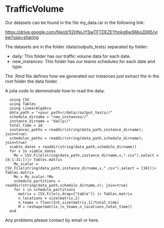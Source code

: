# TrafficVolume

Our datasets can be found in the file my_data.rar in the following link:

https://drive.google.com/file/d/1I2HfeiJYSwTFTDEZEYhnkg6wSMio2D65/view?usp=sharing

The datasets are in the folder /data/outputs_tests/ separated by folder:
- daily: This folder has our traffic volume data for each date.
- new_instances: This folder has our teams schedules for each date and type.

The .Rmd file defines how we generated our instances just extract the in the root folder the data folder.

A julia code to demonstrate how to read the data:
```
  using CSV
  using Tables
  using LinearAlgebra
  data_path = "<your_path>//data//output_tests//"
  schedule_dirname = "new_instances//"
  instance_dirname = "daily//"
  total_time = 24
  instances_paths = readdir(string(data_path,instance_dirname); join=true)
  schedules_paths = readdir(string(data_path,schedule_dirname); join=true)
  viable_dates = readdir(string(data_path,schedule_dirname))
  for v in viable_dates
    Mu = CSV.File(string(data_path,instance_dirname,v,".csv"),select = [8:1:31;])|> Tables.matrix
    Mu_scalar = CSV.File(string(data_path,instance_dirname,v,".csv"),select = [34])|> Tables.matrix
    Mu = Mu_scalar.*Mu    
    schedule_partitions = readdir(string(data_path,schedule_dirname,v); join=true) 
    for s in schedule_partitions
      matrix = CSV.File(s,drop=["table"]) |> Tables.matrix
      n_locations = size(matrix,2)
      n_teams = floor(Int,size(matrix,1)/total_time)
      M = reshape(matrix,(n_teams,n_locations,total_time))
  end
``` 
Any problems please contact by email or here.


